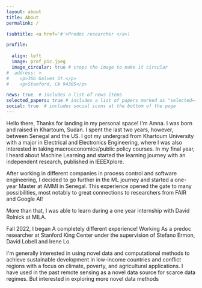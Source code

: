 ```yaml
---
layout: about
title: About
permalink: /

(subtitle: <a href='#'>Predoc researcher </a>)

profile:
  
  align: left
  image: prof_pic.jpeg
  image_circular: true # crops the image to make it circular
#  address: >
#    <p>366 Galves St.</p>
#    <p>Stanford, CA 94305</p>

news: true  # includes a list of news items
selected_papers: true # includes a list of papers marked as "selected={true}"
social: true  # includes social icons at the bottom of the page
---
```


[//]: # (Write your biography here. Tell the world about yourself. Link to your favorite [subreddit]&#40;http://reddit.com&#41;. You can put a picture in, too. The code is already in, just name your picture `prof_pic.jpg` and put it in the `img/` folder.)

[//]: # ()
[//]: # (Put your address / P.O. box / other info right below your picture. You can also disable any these elements by editing `profile` property of the YAML header of your `_pages/about.md`. Edit `_bibliography/papers.bib` and Jekyll will render your [publications page]&#40;/al-folio/publications/&#41; automatically.)

[//]: # ()
[//]: # ([//])
Hello there, Thanks for landing in my personal space! I'm Amna. I was born and raised in Khartoum, Sudan. I spent the last two years, however, between Senegal and the US.
I got my undergrad from Khartoum University with a major in Electrical and Electronics Engineering, where I was also interested in taking macroeconomics/public policy courses. In my final year, I heard about Machine Learning and started the learning journey with an independent research, published in IEEEXplore.

After working in different companies in process control and software engineering, I decided to go further in the ML journey and started a one-year Master at AMMI in Senegal.
This experience opened the gate to many possibilities, most notably to great connections to researchers from FAIR and Google AI! 

More than that, I was able to learn during a one year internship with David Rolnick at MILA. 

Fall 2022, I began A completely different experience! Working As a predoc researcher at Stanford King Center under the supervision of Stefano Ermon, David Lobell and Irene Lo. 

I'm generally interested in using novel data and computational methods to achieve sustainable development in low-income countries and conflict regions with a focus on climate, poverty, and agricultural applications. I have used in the past remote sensing as a novel data source for scarce data regimes. But interested in exploring more novel data methods

[//]: # (&#40;Link to your social media connections, too. This theme is set up to use [Linkedin]&#40;&#40;https://www.linkedin.com/in/amna-elmustafa-20ab8b11a/&#41;&#41; )